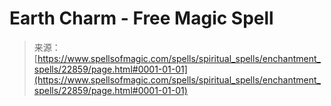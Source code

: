 <!--yml
category: 未分类
date: 2024-06-12 19:07:33
-->

# Earth Charm - Free Magic Spell

> 来源：[https://www.spellsofmagic.com/spells/spiritual_spells/enchantment_spells/22859/page.html#0001-01-01](https://www.spellsofmagic.com/spells/spiritual_spells/enchantment_spells/22859/page.html#0001-01-01)